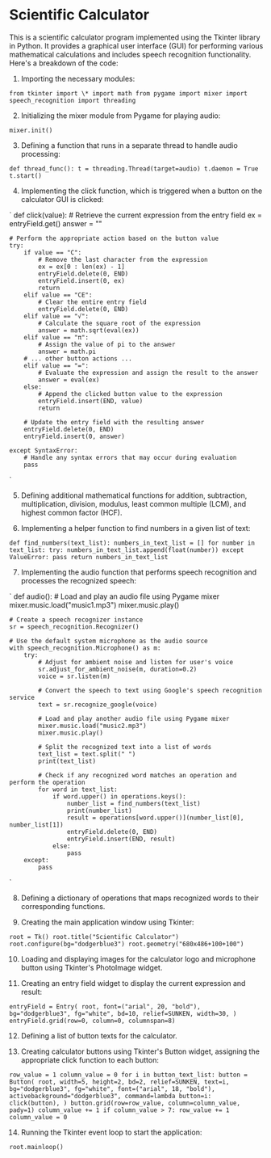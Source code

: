 # Scientific Calculator

This is a scientific calculator program implemented using the Tkinter library in Python. It provides a graphical user interface (GUI) for performing various mathematical calculations and includes speech recognition functionality. Here's a breakdown of the code:

1. Importing the necessary modules:

`from tkinter import \*
import math
from pygame import mixer
import speech_recognition
import threading`

2. Initializing the mixer module from Pygame for playing audio:

`mixer.init()`

3. Defining a function that runs in a separate thread to handle audio processing:

`def thread_func():
t = threading.Thread(target=audio)
t.daemon = True
t.start()`

4. Implementing the click function, which is triggered when a button on the calculator GUI is clicked:

`
def click(value): # Retrieve the current expression from the entry field
ex = entryField.get()
answer = ""

    # Perform the appropriate action based on the button value
    try:
        if value == "C":
            # Remove the last character from the expression
            ex = ex[0 : len(ex) - 1]
            entryField.delete(0, END)
            entryField.insert(0, ex)
            return
        elif value == "CE":
            # Clear the entire entry field
            entryField.delete(0, END)
        elif value == "√":
            # Calculate the square root of the expression
            answer = math.sqrt(eval(ex))
        elif value == "π":
            # Assign the value of pi to the answer
            answer = math.pi
        # ... other button actions ...
        elif value == "=":
            # Evaluate the expression and assign the result to the answer
            answer = eval(ex)
        else:
            # Append the clicked button value to the expression
            entryField.insert(END, value)
            return

        # Update the entry field with the resulting answer
        entryField.delete(0, END)
        entryField.insert(0, answer)

    except SyntaxError:
        # Handle any syntax errors that may occur during evaluation
        pass

`

5. Defining additional mathematical functions for addition, subtraction, multiplication, division, modulus, least common multiple (LCM), and highest common factor (HCF).

6. Implementing a helper function to find numbers in a given list of text:

`def find_numbers(text_list):
numbers_in_text_list = []
for number in text_list:
try:
numbers_in_text_list.append(float(number))
except ValueError:
pass
return numbers_in_text_list`

7. Implementing the audio function that performs speech recognition and processes the recognized speech:

`
def audio(): # Load and play an audio file using Pygame mixer
mixer.music.load("music1.mp3")
mixer.music.play()

    # Create a speech recognizer instance
    sr = speech_recognition.Recognizer()

    # Use the default system microphone as the audio source
    with speech_recognition.Microphone() as m:
        try:
            # Adjust for ambient noise and listen for user's voice
            sr.adjust_for_ambient_noise(m, duration=0.2)
            voice = sr.listen(m)

            # Convert the speech to text using Google's speech recognition service
            text = sr.recognize_google(voice)

            # Load and play another audio file using Pygame mixer
            mixer.music.load("music2.mp3")
            mixer.music.play()

            # Split the recognized text into a list of words
            text_list = text.split(" ")
            print(text_list)

            # Check if any recognized word matches an operation and perform the operation
            for word in text_list:
                if word.upper() in operations.keys():
                    number_list = find_numbers(text_list)
                    print(number_list)
                    result = operations[word.upper()](number_list[0], number_list[1])
                    entryField.delete(0, END)
                    entryField.insert(END, result)
                else:
                    pass
        except:
            pass

`

8. Defining a dictionary of operations that maps recognized words to their corresponding functions.

9. Creating the main application window using Tkinter:

`root = Tk()
root.title("Scientific Calculator")
root.configure(bg="dodgerblue3")
root.geometry("680x486+100+100")`

10. Loading and displaying images for the calculator logo and microphone button using Tkinter's PhotoImage widget.

11. Creating an entry field widget to display the current expression and result:

`entryField = Entry(
root,
font=("arial", 20, "bold"),
bg="dodgerblue3",
fg="white",
bd=10,
relief=SUNKEN,
width=30,
)
entryField.grid(row=0, column=0, columnspan=8)`

12. Defining a list of button texts for the calculator.

13. Creating calculator buttons using Tkinter's Button widget, assigning the appropriate click function to each button:

`row_value = 1
column_value = 0
for i in button_text_list:
    button = Button(
        root,
        width=5,
        height=2,
        bd=2,
        relief=SUNKEN,
        text=i,
        bg="dodgerblue3",
        fg="white",
        font=("arial", 18, "bold"),
        activebackground="dodgerblue3",
        command=lambda button=i: click(button),
        )
    button.grid(row=row_value, column=column_value, pady=1)
    column_value += 1
    if column_value > 7:
        row_value += 1
        column_value = 0`

14. Running the Tkinter event loop to start the application:

`root.mainloop()`
